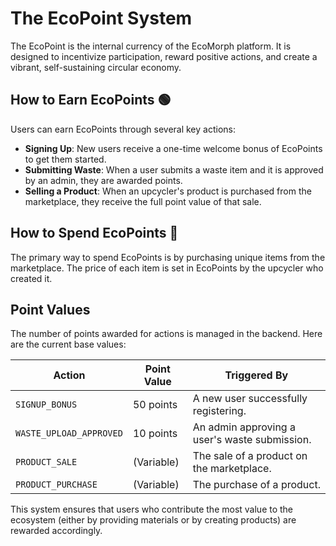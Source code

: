 # The EcoPoint System

The EcoPoint is the internal currency of the EcoMorph platform. It is designed to incentivize participation, reward positive actions, and create a vibrant, self-sustaining circular economy.

## How to Earn EcoPoints 🟢

Users can earn EcoPoints through several key actions:

- **Signing Up**: New users receive a one-time welcome bonus of EcoPoints to get them started.
- **Submitting Waste**: When a user submits a waste item and it is approved by an admin, they are awarded points.
- **Selling a Product**: When an upcycler's product is purchased from the marketplace, they receive the full point value of that sale.

## How to Spend EcoPoints 🔵

The primary way to spend EcoPoints is by purchasing unique items from the marketplace. The price of each item is set in EcoPoints by the upcycler who created it.

## Point Values

The number of points awarded for actions is managed in the backend. Here are the current base values:

| Action                      | Point Value | Triggered By                               |
| --------------------------- | ----------- | ------------------------------------------ |
| `SIGNUP_BONUS`              | 50 points   | A new user successfully registering.       |
| `WASTE_UPLOAD_APPROVED`     | 10 points   | An admin approving a user's waste submission. |
| `PRODUCT_SALE`              | (Variable)  | The sale of a product on the marketplace.  |
| `PRODUCT_PURCHASE`          | (Variable)  | The purchase of a product.                 |

This system ensures that users who contribute the most value to the ecosystem (either by providing materials or by creating products) are rewarded accordingly.